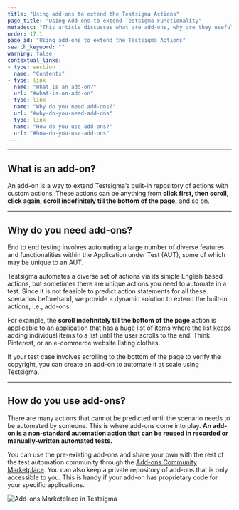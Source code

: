```yaml
---
title: "Using add-ons to extend the Testsigma Actions"
page_title: "Using Add-ons to extend Testsigma Functionality"
metadesc: "This article discusses what are add-ons, why are they useful, and how to use them to extend functionality for unique cases in Testsigma"
order: 17.1
page_id: "Using add-ons to extend the Testsigma Actions"
search_keyword: ""
warning: false
contextual_links:
- type: section
  name: "Contents"
- type: link
  name: "What is an add-on?"
  url: "#what-is-an-add-on"
- type: link
  name: "Why do you need add-ons?"
  url: "#why-do-you-need-add-ons"
- type: link
  name: "How do you use add-ons?"
  url: "#how-do-you-use-add-ons"
---
```


---
## **What is an add-on?**

An add-on is a way to extend Testsigma’s built-in repository of actions with custom actions. These actions can be anything from **click first, then scroll, click again, scroll indefinitely till the bottom of the page,** and so on.

---
## **Why do you need add-ons?**

End to end testing involves automating a large number of diverse features and functionalities within the Application under Test (AUT), some of which may be unique to an AUT.

Testsigma automates a diverse set of actions via its simple English based actions, but sometimes there are unique actions you need to automate in a test. Since it is not feasible to predict action statements for all these scenarios beforehand, we provide a dynamic solution to extend the built-in actions, i.e., add-ons.

For example, the **scroll indefinitely till the bottom of the page** action is applicable to an application that has a huge list of items where the list keeps adding individual items to a list until the user scrolls to the end. Think Pinterest, or an e-commerce website listing clothes.

If your test case involves scrolling to the bottom of the page to verify the copyright, you can create an add-on to automate it at scale using Testsigma. 

---
## **How do you use add-ons?**

There are many actions that cannot be predicted until the scenario needs to be automated by someone. This is where add-ons come into play. **An add-on is a non-standard automation action that can be reused in recorded or manually-written automated tests.**

You can use the pre-existing add-ons and share your own with the rest of the test automation community through the [Add-ons Community Marketplace](https://testsigma.com/docs/addons/community-marketplace/). You can also keep a private repository of add-ons that is only accessible to you. This is handy if your add-on has proprietary code for your specific applications.


![Add-ons Marketplace in Testsigma](https://s3.amazonaws.com/static-docs.testsigma.com/new_images/projects/applications/addon.gif)